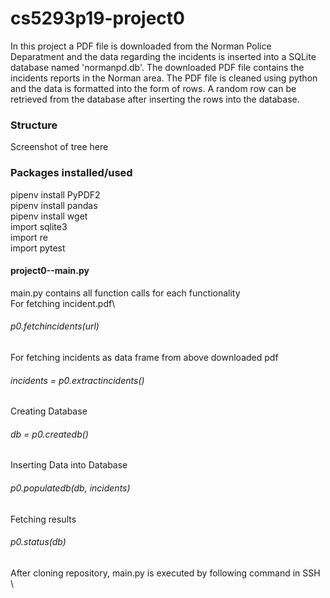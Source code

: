 # cs5293p19-project0
In this project a PDF file is downloaded from the Norman Police Deparatment and the data regarding the incidents is inserted into a SQLite database named 'normanpd.db'. The downloaded PDF file contains the incidents reports in the Norman area. The PDF file is cleaned using python and the data is formatted into the form of rows. A random row can be retrieved from the database after inserting the rows into the database.

### Structure
Screenshot of tree here

### Packages installed/used 
pipenv install PyPDF2 &nbsp; \
pipenv install pandas &nbsp; \
pipenv install wget &nbsp;\
import sqlite3 \
import re \
import pytest 
 

#### project0--main.py
main.py contains all function calls for each functionality \
For fetching incident.pdf\
###### p0.fetchincidents(url) 
For fetching incidents as data frame from above downloaded pdf
###### incidents = p0.extractincidents() 
Creating Database 
###### db = p0.createdb() 
Inserting Data into Database
###### p0.populatedb(db, incidents) 
Fetching results
###### p0.status(db) 
After cloning repository, main.py is executed by following command in SSH \
